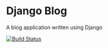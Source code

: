 # Django Blog

A blog application written using Django

[![Build Status](https://travis-ci.org/DanArmstrong124/blog.svg?branch=master)](https://travis-ci.org/DanArmstrong124/blog)